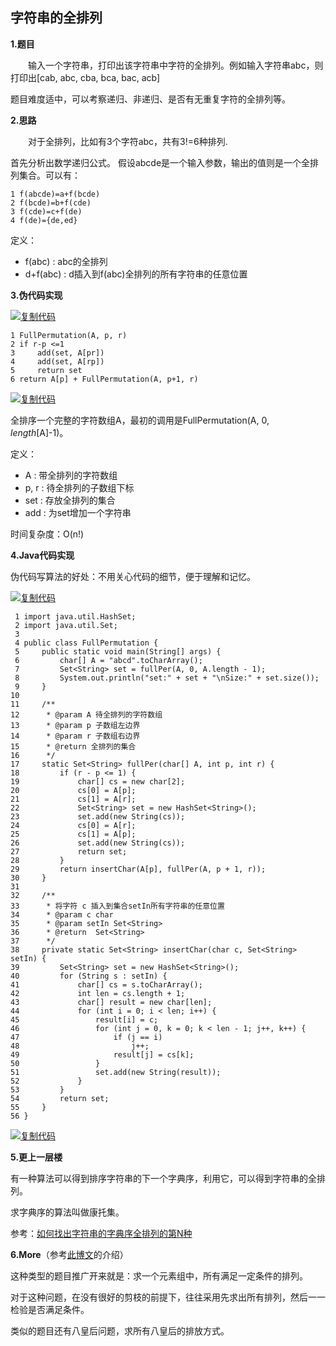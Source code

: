 ## 字符串的全排列

**1.题目**

　　输入一个字符串，打印出该字符串中字符的全排列。例如输入字符串abc，则打印出[cab, abc, cba, bca, bac, acb]

题目难度适中，可以考察递归、非递归、是否有无重复字符的全排列等。

**2.思路**

　　对于全排列，比如有3个字符abc，共有3!=6种排列.

首先分析出数学递归公式。
假设abcde是一个输入参数，输出的值则是一个全排列集合。可以有：

```
1 f(abcde)=a+f(bcde)
2 f(bcde)=b+f(cde)
3 f(cde)=c+f(de)
4 f(de)={de,ed}
```

定义：

- f(abc) : abc的全排列
- d+f(abc) : d插入到f(abc)全排列的所有字符串的任意位置

**3.伪代码实现**

[![复制代码](https://common.cnblogs.com/images/copycode.gif)](javascript:void(0);)

```
1 FullPermutation(A, p, r)
2 if r-p <=1
3     add(set, A[pr])
4     add(set, A[rp])
5     return set
6 return A[p] + FullPermutation(A, p+1, r)
```

[![复制代码](https://common.cnblogs.com/images/copycode.gif)](javascript:void(0);)

全排序一个完整的字符数组A，最初的调用是FullPermutation(A, 0, *length*[A]-1)。

定义：

- A : 带全排列的字符数组
- p, r : 待全排列的子数组下标
- set : 存放全排列的集合
- add : 为set增加一个字符串

时间复杂度：O(n!)

**4.Java代码实现**

伪代码写算法的好处：不用关心代码的细节，便于理解和记忆。



[![复制代码](https://common.cnblogs.com/images/copycode.gif)](javascript:void(0);)

```
 1 import java.util.HashSet;
 2 import java.util.Set;
 3 
 4 public class FullPermutation {
 5     public static void main(String[] args) {
 6         char[] A = "abcd".toCharArray();
 7         Set<String> set = fullPer(A, 0, A.length - 1);
 8         System.out.println("set:" + set + "\nSize:" + set.size());
 9     }
10 
11     /**
12      * @param A 待全排列的字符数组
13      * @param p 子数组左边界
14      * @param r 子数组右边界
15      * @return 全排列的集合
16      */
17     static Set<String> fullPer(char[] A, int p, int r) {
18         if (r - p <= 1) {
19             char[] cs = new char[2];
20             cs[0] = A[p];
21             cs[1] = A[r];
22             Set<String> set = new HashSet<String>();
23             set.add(new String(cs));
24             cs[0] = A[r];
25             cs[1] = A[p];
26             set.add(new String(cs));
27             return set;
28         }
29         return insertChar(A[p], fullPer(A, p + 1, r));
30     }
31 
32     /**
33      * 将字符 c 插入到集合setIn所有字符串的任意位置
34      * @param c char
35      * @param setIn Set<String>
36      * @return  Set<String>
37      */
38     private static Set<String> insertChar(char c, Set<String> setIn) {
39         Set<String> set = new HashSet<String>();
40         for (String s : setIn) {
41             char[] cs = s.toCharArray();
42             int len = cs.length + 1;
43             char[] result = new char[len];
44             for (int i = 0; i < len; i++) {
45                 result[i] = c;
46                 for (int j = 0, k = 0; k < len - 1; j++, k++) {
47                     if (j == i)
48                         j++;
49                     result[j] = cs[k];
50                 }
51                 set.add(new String(result));
52             }
53         }
54         return set;
55     }
56 }
```

[![复制代码](https://common.cnblogs.com/images/copycode.gif)](javascript:void(0);)

**5.更上一层楼**

有一种算法可以得到排序字符串的下一个字典序，利用它，可以得到字符串的全排列。

求字典序的算法叫做康托集。

参考：[如何找出字符串的字典序全排列的第N种](http://www.cnblogs.com/byrhuangqiang/p/3994499.html)

**6.More**（参考[此博文](http://www.cnblogs.com/felixfang/articles/3533638.html)的介绍）

这种类型的题目推广开来就是：求一个元素组中，所有满足一定条件的排列。

对于这种问题，在没有很好的剪枝的前提下，往往采用先求出所有排列，然后一一检验是否满足条件。

类似的题目还有八皇后问题，求所有八皇后的排放方式。

